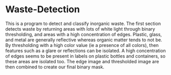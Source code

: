 # Waste-Detection

This is a program to detect and classify inorganic waste. The first section detects waste by returning areas with lots of white light through binary thresholding, and areas with a high concentration of edges. Plastic, glass, and metal are generally reflective whereas organic matter tends to not be. By thresholding with a high color value (ie a presence of all colors), then features such as a glare or reflections can be isolated. A high concentration of edges seems to be present in labels on plastic bottles and containers, so these areas are isolated too. The edge image and thresholded image are then combined to create our final binary mask. 


